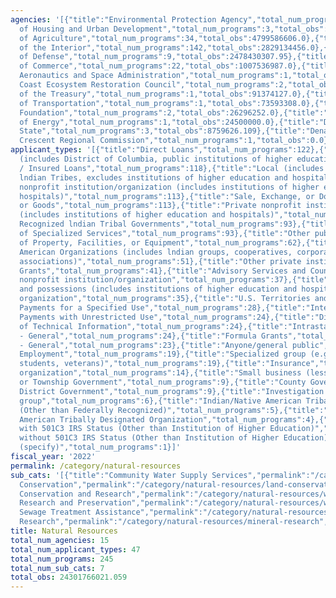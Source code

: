 ```yaml
---
agencies: '[{"title":"Environmental Protection Agency","total_num_programs":22,"total_obs":6353405996.0},{"title":"Department
  of Housing and Urban Development","total_num_programs":3,"total_obs":5497293000.0},{"title":"Department
  of Agriculture","total_num_programs":34,"total_obs":4799586606.0},{"title":"Department
  of the Interior","total_num_programs":142,"total_obs":2829134456.0},{"title":"Department
  of Defense","total_num_programs":9,"total_obs":2478430307.95},{"title":"Department
  of Commerce","total_num_programs":22,"total_obs":1007536987.0},{"title":"National
  Aeronautics and Space Administration","total_num_programs":1,"total_obs":953452048.0},{"title":"Gulf
  Coast Ecosystem Restoration Council","total_num_programs":2,"total_obs":158403307.0},{"title":"Department
  of the Treasury","total_num_programs":1,"total_obs":91374127.0},{"title":"Department
  of Transportation","total_num_programs":1,"total_obs":73593308.0},{"title":"Inter-American
  Foundation","total_num_programs":2,"total_obs":26296252.0},{"title":"Department
  of Energy","total_num_programs":1,"total_obs":24500000.0},{"title":"Department of
  State","total_num_programs":3,"total_obs":8759626.109},{"title":"Denali Commission","total_num_programs":1,"total_obs":0.0},{"title":"Southeast
  Crescent Regional Commission","total_num_programs":1,"total_obs":0.0}]'
applicant_types: '[{"title":"Direct Loans","total_num_programs":122},{"title":"State
  (includes District of Columbia, public institutions of higher education and hospitals)","total_num_programs":122},{"title":"Guaranteed
  / Insured Loans","total_num_programs":118},{"title":"Local (includes State-designated
  lndian Tribes, excludes institutions of higher education and hospitals","total_num_programs":118},{"title":"Public
  nonprofit institution/organization (includes institutions of higher education and
  hospitals)","total_num_programs":113},{"title":"Sale, Exchange, or Donation of Property
  or Goods","total_num_programs":113},{"title":"Private nonprofit institution/organization
  (includes institutions of higher education and hospitals)","total_num_programs":110},{"title":"State","total_num_programs":96},{"title":"Federally
  Recognized lndian Tribal Governments","total_num_programs":93},{"title":"Provision
  of Specialized Services","total_num_programs":93},{"title":"Other public institution/organization","total_num_programs":62},{"title":"Use
  of Property, Facilities, or Equipment","total_num_programs":62},{"title":"Native
  American Organizations (includes lndian groups, cooperatives, corporations, partnerships,
  associations)","total_num_programs":51},{"title":"Other private institutions/organizations","total_num_programs":43},{"title":"Federal","total_num_programs":41},{"title":"Project
  Grants","total_num_programs":41},{"title":"Advisory Services and Counseling","total_num_programs":37},{"title":"Quasi-public
  nonprofit institution/organization","total_num_programs":37},{"title":"U.S. Territories
  and possessions (includes institutions of higher education and hospitals)","total_num_programs":37},{"title":"Profit
  organization","total_num_programs":35},{"title":"U.S. Territories and possessions","total_num_programs":31},{"title":"Individual/Family","total_num_programs":30},{"title":"Training","total_num_programs":30},{"title":"Direct
  Payments for a Specified Use","total_num_programs":28},{"title":"Interstate","total_num_programs":28},{"title":"Direct
  Payments with Unrestricted Use","total_num_programs":24},{"title":"Dissemination
  of Technical Information","total_num_programs":24},{"title":"Intrastate","total_num_programs":24},{"title":"Non-Government
  - General","total_num_programs":24},{"title":"Formula Grants","total_num_programs":23},{"title":"Government
  - General","total_num_programs":23},{"title":"Anyone/general public","total_num_programs":19},{"title":"Federal
  Employment","total_num_programs":19},{"title":"Specialized group (e.g. health professionals,
  students, veterans)","total_num_programs":19},{"title":"Insurance","total_num_programs":14},{"title":"Sponsored
  organization","total_num_programs":14},{"title":"Small business (less than 500 employees)","total_num_programs":13},{"title":"City
  or Township Government","total_num_programs":9},{"title":"County Government","total_num_programs":9},{"title":"Special
  District Government","total_num_programs":9},{"title":"Investigation of Complaints","total_num_programs":6},{"title":"Minority
  group","total_num_programs":6},{"title":"Indian/Native American Tribal Government
  (Other than Federally Recognized)","total_num_programs":5},{"title":"Indian/Native
  American Tribally Designated Organization","total_num_programs":4},{"title":"Nonprofit
  with 501C3 IRS Status (Other than Institution of Higher Education)","total_num_programs":2},{"title":"Nonprofit
  without 501C3 IRS Status (Other than Institution of Higher Education)","total_num_programs":1},{"title":"Other
  (specify)","total_num_programs":1}]'
fiscal_year: '2022'
permalink: /category/natural-resources
sub_cats: '[{"title":"Community Water Supply Services","permalink":"/category/natural-resources/community-water-supply-services","total_num_programs":63,"total_obs":15827497337.109},{"title":"Land
  Conservation","permalink":"/category/natural-resources/land-conservation","total_num_programs":94,"total_obs":6248721372.059},{"title":"Water
  Conservation and Research","permalink":"/category/natural-resources/water-conservation-and-research","total_num_programs":94,"total_obs":5653328677.059},{"title":"Wildlife
  Research and Preservation","permalink":"/category/natural-resources/wildlife-research-and-preservation","total_num_programs":91,"total_obs":4802917358.059},{"title":"Community
  Sewage Treatment Assistance","permalink":"/category/natural-resources/community-sewage-treatment-assistance","total_num_programs":35,"total_obs":4228072408.109},{"title":"Recreation","permalink":"/category/natural-resources/recreation","total_num_programs":45,"total_obs":2010347322.059},{"title":"Mineral
  Research","permalink":"/category/natural-resources/mineral-research","total_num_programs":31,"total_obs":1146450376.059}]'
title: Natural Resources
total_num_agencies: 15
total_num_applicant_types: 47
total_num_programs: 245
total_num_sub_cats: 7
total_obs: 24301766021.059
---
```

